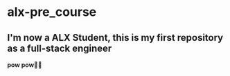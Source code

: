 # alx-pre_course
 
## I'm now a ALX Student, this is my first repository as a full-stack engineer 
**pow pow🔫😜** 
